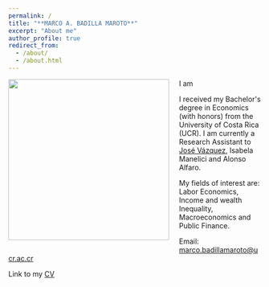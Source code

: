 ```yaml
---
permalink: /
title: "**MARCO A. BADILLA MAROTO**"
excerpt: "About me"
author_profile: true
redirect_from: 
  - /about/
  - /about.html
---
```


<img class="img-responsive" style="float: left; margin: 0px 20px 20px 0px;" src="/images/image.jpg" width="320"> I am

I received my Bachelor's degree in Economics (with honors) from the University of Costa Rica (UCR). I am currently a Research Assistant to [José Vázquez](https://jpvasquez-econ.github.io/), Isabela Manelici and Alonso Alfaro.

My fields of interest are: Labor Economics, Income and wealth Inequality, Macroeconomics and Public Finance.

Email: marco.badillamaroto@ucr.ac.cr

Link to my [CV](/files/CV_blank.pdf)  

